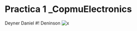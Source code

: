 # Practica 1 _CopmuElectronics

 

Deyner
Daniel
#! Deninson 
![x](https://cdn.nextgov.com/media/img/upload/2020/08/04/NGrecords20200804/860x394.jpg)
